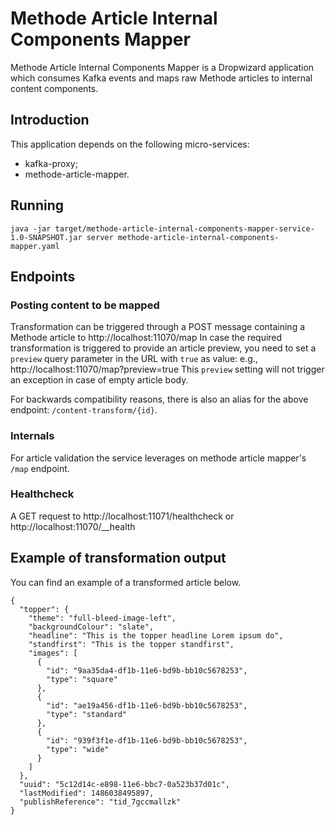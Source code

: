 # Methode Article Internal Components Mapper
Methode Article Internal Components Mapper is a Dropwizard application which consumes Kafka events and maps raw Methode articles to internal content components.

## Introduction
This application depends on the following micro-services:

* kafka-proxy;
* methode-article-mapper.

## Running

`java -jar target/methode-article-internal-components-mapper-service-1.0-SNAPSHOT.jar server methode-article-internal-components-mapper.yaml`

## Endpoints

### Posting content to be mapped

Transformation can be triggered through a POST message containing a Methode article to http://localhost:11070/map
In case the required transformation is triggered to provide an article preview, you need to set a `preview` query parameter in the URL with `true` as value: 
e.g., http://localhost:11070/map?preview=true 
This `preview` setting will not trigger an exception in case of empty article body.

For backwards compatibility reasons, there is also an alias for the above endpoint: `/content-transform/{id}`.
 
### Internals

For article validation the service leverages on methode article mapper's `/map` endpoint. 

### Healthcheck

A GET request to http://localhost:11071/healthcheck or http://localhost:11070/__health

## Example of transformation output 
You can find an example of a transformed article below. 

```
{
  "topper": {
    "theme": "full-bleed-image-left",
    "backgroundColour": "slate",
    "headline": "This is the topper headline Lorem ipsum do",
    "standfirst": "This is the topper standfirst",
    "images": [
      {
        "id": "9aa35da4-df1b-11e6-bd9b-bb10c5678253",
        "type": "square"
      },
      {
        "id": "ae19a456-df1b-11e6-bd9b-bb10c5678253",
        "type": "standard"
      },
      {
        "id": "939f3f1e-df1b-11e6-bd9b-bb10c5678253",
        "type": "wide"
      }
    ]
  },
  "uuid": "5c12d14c-e898-11e6-bbc7-0a523b37d01c",
  "lastModified": 1486038495897,
  "publishReference": "tid_7gccmallzk"
}
```
